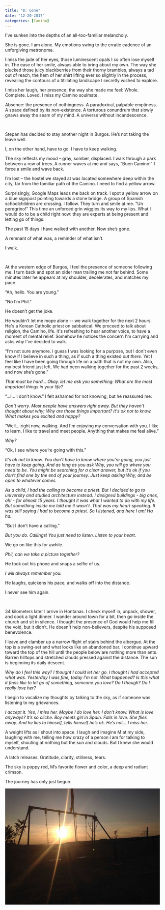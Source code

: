 ```yaml
---
title: "8: Gone"
date: "12-20-2017"
categories: [Camino]
---
```


I've sunken into the depths of an all-too-familiar melancholy.

She is gone. I am alone. My emotions swing to the erratic cadence of an unforgiving metronome.

I miss the jade of her eyes, those luminescent opals I so often lose myself in. The ease of her smile, always able to bring about my own. The way she plucked those juicy blackberries from their thorny brambles, always a tad out of reach, the hem of her shirt lifting ever so slightly in the process, revealing the contours of a titillating landscape I secretly wished to explore.

I miss her laugh, her presence, the way she made me feel: Whole. Complete. Loved. I miss my Camino soulmate.

Absence: the presence of nothingness. A paradoxical, palpable emptiness. A space defined by its non-existence. A torturous conundrum that slowly gnaws away the seam of my mind. A universe without incandescence.

&nbsp;

Stepan has decided to stay another night in Burgos. He’s not taking the leave well.

I, on the other hand, have to go. I have to keep walking.

The sky reflects my mood – gray, somber, displaced. I walk through a park between a row of trees. A runner waves at me and says, “Buen Camino!” I force a smile and wave back.

I’m lost – the hostel we stayed at was located somewhere deep within the city, far from the familiar path of the Camino. I need to find a yellow arrow.

Surprisingly, Google Maps leads me back on track. I spot a yellow arrow on a blue signpost pointing towards a stone bridge. A group of Spanish schoolchildren are crossing. I follow. They turn and smile at me. "Un peregrino!" This time an unforced grin wiggles its way to my lips. What I would do to be a child right now: they are experts at being present and letting go of things.

The past 15 days I have walked with another. Now she’s gone.

A remnant of what was, a reminder of what isn’t.

I walk.

&nbsp;

At the western edge of Burgos, I feel the presence of someone following me. I turn back and spot an older man trailing me not far behind. Some minutes later he appears at my shoulder, decelerates, and matches my pace.

“Ah, hello. You are young.”

“No I’m Phil.” 

He doesn’t get the joke.

He wouldn't let me mope alone -- we walk together for the next 2 hours. He's a Korean Catholic priest on sabbatical. We proceed to talk about religion, the Camino, life. It's refreshing to hear another voice, to have a moment of mental relief. Somehow he notices the concern I'm carrying and asks why I've decided to walk.

“I’m not sure anymore. I guess I was looking for a purpose, but I don't even know if I believe in such a thing, as if such a thing existed _out there._ Yet I feel like I have been going through life on a path that is not my own. Also, my best friend just left. We had been walking together for the past 2 weeks, and now she’s gone.”

_That must be hard... Okay. let me ask you something: What are the most important things in your life?_

“...I... I don’t know.” I felt ashamed for not knowing, but he reassured me:

_Don't worry. Most people have answers right away. But they haven’t thought about why; Why are those things important? It's ok not to know. What makes you excited and happy?_

“Well… right now, walking. And I'm enjoying my conversation with you. I like to learn. I like to travel and meet people. Anything that makes me feel alive.”

_Why?_

“Ok, I see where you’re going with this.”

_It’s ok not to know. You don’t have to know where you’re going, you just have to keep going. And as long as you ask Why, you will go where you need to be. You might be searching for a clear answer, but it’s ok if you don’t find one by the end of your journey. Just keep asking Why, and be open to whatever comes._

_As a child, I had the calling to become a priest. But I decided to go to university and studied architecture instead. I designed buildings - big ones, ah! - for almost 15 years. I thought it was what I wanted to do with my life. But something inside me told me it wasn’t. That was my heart speaking. It was still saying I had to become a priest. So I listened, and here I am! Ha ha._

"But I don’t have a calling.”

_But you do. Callings! You just need to listen. Listen to your heart._ 

We go on like this for awhile.

_Phil, can we take a picture together?_

He took out his phone and snaps a selfie of us.

_I will always remember you._

He laughs, quickens his pace, and walks off into the distance.

I never see him again.

&nbsp;

34 kilometers later I arrive in Hontanas. I check myself in, unpack, shower, and cook a light dinner. I wander around town for a bit, then go inside the church and sit in silence. I thought the presence of God would help me fill the void, but it didn’t. He doesn't help non-believers, despite his supposed benevolence.

I leave and clamber up a narrow flight of stairs behind the albergue. At the top is a swing-set and what looks like an abandoned bar. I continue upward toward the top of the hill until the people below are nothing more than ants. Barren hilltops and stretched clouds pressed against the distance. The sun is beginning its daily descent.

_Why do I feel this way? I thought I could let her go. I thought I had accepted what was. Yesterday I was fine, today I'm not. What happened? Is this what it feels like to let go of something, someone you love? Do I though? Do I really love her?_

I begin to vocalize my thoughts by talking to the sky, as if someone was listening to my grievances.

_I accept it. Yes, I miss her. Maybe I do love her. I don’t know. What is love anyways? It’s so cliche. Boy meets girl in Spain. Falls in love. She flies away. And he lies to himself, tells himself he’s ok. He’s not... I miss her._

A weight lifts as I shout into space. I laugh and imagine M at my side, laughing with me, telling me how crazy of a person I am for talking to myself, shouting at nothing but the sun and clouds. But I knew she would understand.

A latch releases. Gratitude, clarity, stillness, tears.

The sky is poppy red, M’s favorite flower and color, a deep and radiant crimson.

The journey has only just begun.

![](/photos/gone.jpg)